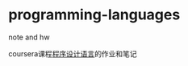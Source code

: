# programming-languages
note and hw

coursera课程[程序设计语言](https://www.coursera.org/learn/programming-languages)的作业和笔记

